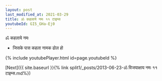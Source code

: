 ```yaml
---
layout: post
last_modified_at: 2021-03-29
title: ॐ कहलाये नमः ११ टाइम्स
youtubeId: GI5_GHa-Ej0
---
```

 
 
 ॐ कहलाये नमः  
 
 -  जिसके पास कहला नामक ढोल हो 
 
  
 
  
 
 
 
 
 
 


{% include youtubePlayer.html id=page.youtubeId %}
 
[Next]({{ site.baseurl }}{% link  split1/_posts/2013-06-23-ॐ विजयाक्षाय नमः ११ टाइम्स.md%})
 
